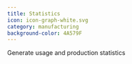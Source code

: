 ```yaml
---
title: Statistics
icon: icon-graph-white.svg
category: manufacturing
background-color: 4A579F
---
```


Generate usage and production statistics


